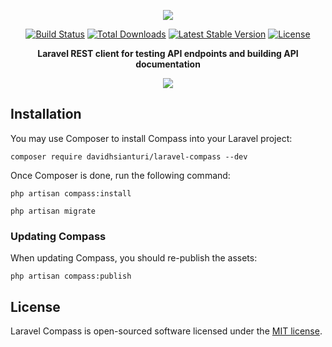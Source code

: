 <p align="center"><img src="https://res.cloudinary.com/dave24hwj8/image/upload/v1570257749/laravel-compass-logo.svg"></p>

<p align="center">
<a href="https://travis-ci.org/laravel/telescope"><img src="https://travis-ci.org/davidhsianturi/laravel-compass.svg?branch=master" alt="Build Status"></a>
<a href="https://packagist.org/packages/davidhsianturi/laravel-compass"><img src="https://poser.pugx.org/davidhsianturi/laravel-compass/d/total.svg" alt="Total Downloads"></a>
<a href="https://packagist.org/packages/davidhsianturi/laravel-compass"><img src="https://poser.pugx.org/davidhsianturi/laravel-compass/v/stable.svg" alt="Latest Stable Version"></a>
<a href="https://packagist.org/packages/davidhsianturi/laravel-compass"><img src="https://poser.pugx.org/davidhsianturi/laravel-compass/license.svg" alt="License"></a>
</p>

<p align="center"><b>Laravel REST client for testing API endpoints and building API documentation</b></p>

<p align="center">
<kbd>
<img src="https://res.cloudinary.com/dave24hwj8/image/upload/v1570257669/Screenshot_2019-10-05_at_19.16.20_PM.png">
</kbd>
</p>

## Installation

You may use Composer to install Compass into your Laravel project:

```
composer require davidhsianturi/laravel-compass --dev
```

Once Composer is done, run the following command:

```
php artisan compass:install

php artisan migrate
```

### Updating Compass

When updating Compass, you should re-publish the assets:

```
php artisan compass:publish
```

## License

Laravel Compass is open-sourced software licensed under the [MIT license](https://opensource.org/licenses/MIT).
